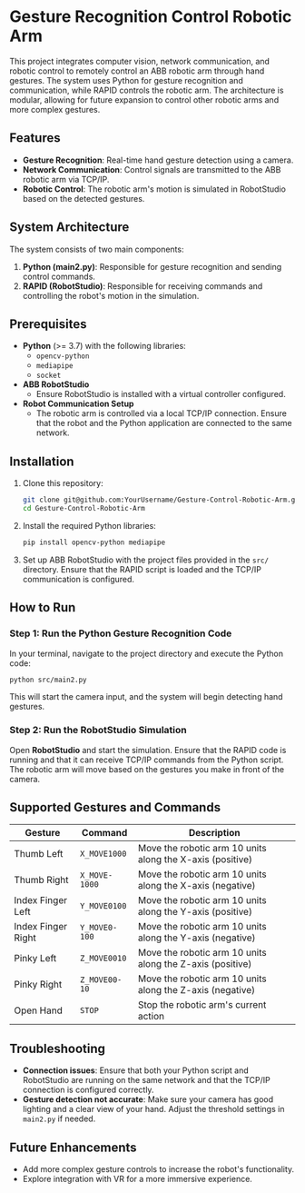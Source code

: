 # Gesture Recognition Control Robotic Arm

This project integrates computer vision, network communication, and robotic control to remotely control an ABB robotic arm through hand gestures. The system uses Python for gesture recognition and communication, while RAPID controls the robotic arm. The architecture is modular, allowing for future expansion to control other robotic arms and more complex gestures.

## Features
- **Gesture Recognition**: Real-time hand gesture detection using a camera.
- **Network Communication**: Control signals are transmitted to the ABB robotic arm via TCP/IP.
- **Robotic Control**: The robotic arm's motion is simulated in RobotStudio based on the detected gestures.

## System Architecture
The system consists of two main components:
1. **Python (main2.py)**: Responsible for gesture recognition and sending control commands.
2. **RAPID (RobotStudio)**: Responsible for receiving commands and controlling the robot's motion in the simulation.

## Prerequisites
- **Python** (>= 3.7) with the following libraries:
  - `opencv-python`
  - `mediapipe`
  - `socket`
- **ABB RobotStudio**
  - Ensure RobotStudio is installed with a virtual controller configured.
- **Robot Communication Setup**
  - The robotic arm is controlled via a local TCP/IP connection. Ensure that the robot and the Python application are connected to the same network.

## Installation

1. Clone this repository:
   ```bash
   git clone git@github.com:YourUsername/Gesture-Control-Robotic-Arm.git
   cd Gesture-Control-Robotic-Arm
   ```

2. Install the required Python libraries:
   ```bash
   pip install opencv-python mediapipe
   ```

3. Set up ABB RobotStudio with the project files provided in the `src/` directory. Ensure that the RAPID script is loaded and the TCP/IP communication is configured.

## How to Run

### Step 1: Run the Python Gesture Recognition Code

In your terminal, navigate to the project directory and execute the Python code:

```bash
python src/main2.py
```

This will start the camera input, and the system will begin detecting hand gestures.

### Step 2: Run the RobotStudio Simulation

Open **RobotStudio** and start the simulation. Ensure that the RAPID code is running and that it can receive TCP/IP commands from the Python script. The robotic arm will move based on the gestures you make in front of the camera.

## Supported Gestures and Commands

| Gesture        | Command           | Description                                 |
| -------------- | ----------------- | ------------------------------------------- |
| Thumb Left     | `X_MOVE1000`       | Move the robotic arm 10 units along the X-axis (positive) |
| Thumb Right    | `X_MOVE-1000`      | Move the robotic arm 10 units along the X-axis (negative) |
| Index Finger Left | `Y_MOVE0100`    | Move the robotic arm 10 units along the Y-axis (positive) |
| Index Finger Right | `Y_MOVE0-100`  | Move the robotic arm 10 units along the Y-axis (negative) |
| Pinky Left     | `Z_MOVE0010`       | Move the robotic arm 10 units along the Z-axis (positive) |
| Pinky Right    | `Z_MOVE00-10`      | Move the robotic arm 10 units along the Z-axis (negative) |
| Open Hand      | `STOP`             | Stop the robotic arm's current action       |

## Troubleshooting

- **Connection issues**: Ensure that both your Python script and RobotStudio are running on the same network and that the TCP/IP connection is configured correctly.
- **Gesture detection not accurate**: Make sure your camera has good lighting and a clear view of your hand. Adjust the threshold settings in `main2.py` if needed.

## Future Enhancements

- Add more complex gesture controls to increase the robot's functionality.
- Explore integration with VR for a more immersive experience.
